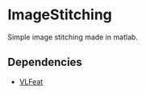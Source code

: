 # ImageStitching
Simple image stitching made in matlab.
## Dependencies
* [VLFeat](http://www.vlfeat.org/)
